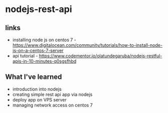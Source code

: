 # nodejs-rest-api

## links
- installing node js on centos 7 - https://www.digitalocean.com/community/tutorials/how-to-install-node-js-on-a-centos-7-server
- api tutorial - https://www.codementor.io/olatundegaruba/nodejs-restful-apis-in-10-minutes-q0sgsfhbd 

## What I've learned
- introduction into nodejs
- creating simple rest api app via nodejs
- deploy app on VPS server
- managing network access on centos 7 
